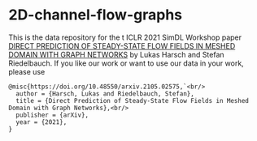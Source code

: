 # 2D-channel-flow-graphs

This is the data repository for the t ICLR 2021 SimDL Workshop paper [DIRECT PREDICTION OF STEADY-STATE FLOW FIELDS IN MESHED DOMAIN WITH GRAPH NETWORKS](https://arxiv.org/pdf/2105.02575.pdf) by Lukas Harsch and Stefan Riedelbauch. If you like our work or want to use our data in  your work, please use

```
@misc{https://doi.org/10.48550/arxiv.2105.02575,`<br/>
  author = {Harsch, Lukas and Riedelbauch, Stefan},
  title = {Direct Prediction of Steady-State Flow Fields in Meshed Domain with Graph Networks},<br/>
  publisher = {arXiv},
  year = {2021},
}
```
